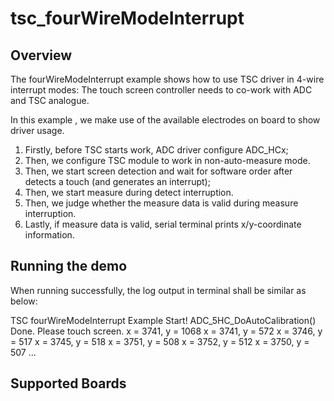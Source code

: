 # tsc_fourWireModeInterrupt

## Overview
The fourWireModeInterrupt example shows how to use TSC driver in 4-wire interrupt modes:
The touch screen controller needs to co-work with ADC and TSC analogue.

In this example , we make use of the available electrodes on board to show driver usage.
1. Firstly, before TSC starts work, ADC driver configure ADC_HCx;
2. Then, we configure TSC module to work in non-auto-measure mode.
3. Then, we start screen detection and wait for software order after detects a touch (and generates an interrupt);
4. Then, we start measure during detect interruption.
5. Then, we judge whether the measure data is valid during measure interruption.
6. Lastly, if measure data is valid, serial terminal prints x/y-coordinate information.

## Running the demo
When running successfully, the log output in terminal shall be similar as below:

TSC fourWireModeInterrupt Example Start!
ADC_5HC_DoAutoCalibration() Done.
Please touch screen.
x = 3741, y = 1068
x = 3741, y = 572
x = 3746, y = 517
x = 3745, y = 518
x = 3751, y = 508
x = 3752, y = 512
x = 3750, y = 507
...

## Supported Boards
